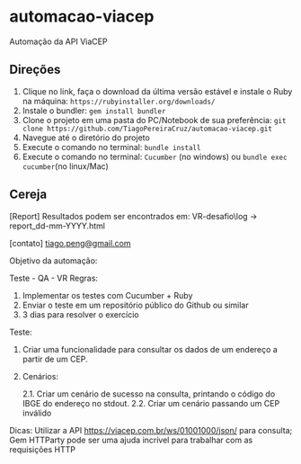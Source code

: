 # automacao-viacep

Automação da API ViaCEP

## Direções

1. Clique no link, faça o download da última versão estável e instale o Ruby na máquina: `https://rubyinstaller.org/downloads/`
2. Instale o bundler: `gem install bundler`
3. Clone o projeto em uma pasta do PC/Notebook de sua preferência: `git clone https://github.com/TiagoPereiraCruz/automacao-viacep.git`
4. Navegue até o diretório do projeto
5. Execute o comando no terminal: `bundle install`
6. Execute o comando no terminal: `Cucumber` (no windows) ou `bundle exec cucumber`(no linux/Mac)

## Cereja

[Report] Resultados podem ser encontrados em: VR-desafio\log -> report_dd-mm-YYYY.html

[contato] tiago.peng@gmail.com

Objetivo da automação:

Teste - QA - VR
Regras:
1. Implementar os testes com Cucumber + Ruby
2. Enviar o teste em um repositório público do Github ou similar
3. 3 dias para resolver o exercício

Teste:
1. Criar uma funcionalidade para consultar os dados de um endereço a partir de um CEP.
2. Cenários:

    2.1. Criar um cenário de sucesso na consulta, printando o código do IBGE do endereço no
    stdout.
    2.2. Criar um cenário passando um CEP inválido

Dicas:
Utilizar a API https://viacep.com.br/ws/01001000/json/ para consulta;
Gem HTTParty pode ser uma ajuda incrível para trabalhar com as requisições HTTP
